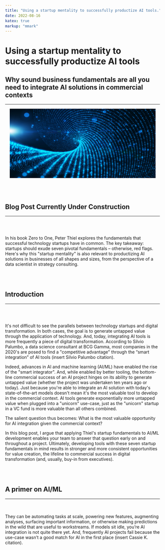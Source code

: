 ```yaml
---
title: "Using a startup mentality to successfully productize AI tools."
date: 2022-08-16
katex: true
markup: "mmark"
---
```

# Using a startup mentality to successfully productize AI tools

## Why sound business fundamentals are all you need to integrate AI solutions in commercial contexts
---

<p align="center"> <img src="/posts/blog_AI_image_2.jpeg"/ width = "475" height = "225"> </p>

<br><br>

## Blog Post Currently Under Construction 

---

<br><br>

In his book Zero to One, Peter Thiel explores the fundamentals that successful technology startups have in common. The key takeaway: startups should exude seven pivotal fundamentals – otherwise, red flags. Here's why this "startup mentality" is also relevant to productizing AI solutions in businesses of all shapes and sizes, from the perspective of a data scientist in strategy consulting.

<br><br>

## Introduction
---

<br><br>

It's not difficult to see the parallels between technology startups and digital transformation. In both cases, the goal is to generate untapped value through the application of technology. And, today, integrating AI tools is more frequently a piece of digital transformation. According to Silvio Palumbo, a data science consultant at BCG Gamma, most companies in the 2020's are posed to find a "competitive advantage" through the “smart integration” of AI tools (insert Silvio Palumbo citation). 

Indeed, advances in AI and machine learning (AI/ML) have enabled the rise of the "smart integrator". And, while enabled by better tooling, the bottom-line commercial success of an AI project hinges on its ability to generate untapped value (whether the project was undertaken ten years ago or today). Just because you're able to integrate an AI solution with today's state-of-the-art models doesn't mean it's the most valuable tool to develop in the commercial context. AI tools generate exponentially more untapped value when plugged into a "unicorn" use-case, just as the "unicorn" startup in a VC fund is more valuable than all others combined. 

The salient question thus becomes: What is the most valuable opportunity for AI integration given the commercial context? 

In this blog post, I argue that applying Thiel's startup fundamentals to AI/ML development enables your team to answer that question early on and throughout a project. Ultimately, developing tools with these seven startup fundamentals in mind results in stronger and more consistent opportunities for value creation, the lifeline to commercial success in digital transformation (and, usually, buy-in from executives).

<br><br>
## A primer on AI/ML
---
<br><br>
They can be automating tasks at scale, powering new features, augmenting analyses, surfacing important information, or otherwise making predictions in the wild that are useful to workstreams. If models sit idle, you’re AI integration is not quite there yet. And, frequently AI projects fail because the use-case wasn’t a good match for AI in the first place (insert Cassie K. citation).
